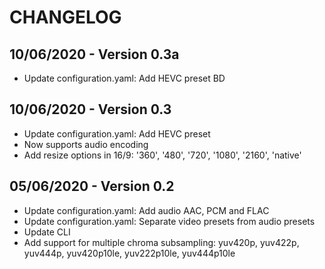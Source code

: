 # CHANGELOG

## 10/06/2020 - Version 0.3a

* Update configuration.yaml: Add HEVC preset BD

## 10/06/2020 - Version 0.3

* Update configuration.yaml: Add HEVC preset
* Now supports audio encoding
* Add resize options in 16/9: '360', '480', '720', '1080', '2160', 'native'

## 05/06/2020 - Version 0.2

* Update configuration.yaml: Add audio AAC, PCM and FLAC
* Update configuration.yaml: Separate video presets from audio presets
* Update CLI
* Add support for multiple chroma subsampling: yuv420p, yuv422p, yuv444p, yuv420p10le, yuv222p10le, yuv444p10le
